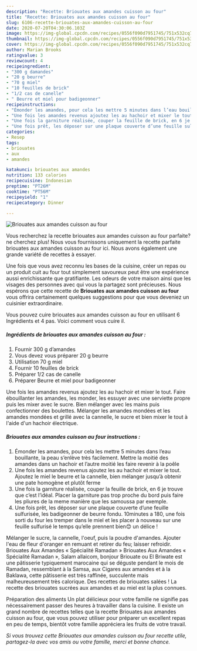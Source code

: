```yaml
---
description: "Recette: Briouates aux amandes cuisson au four"
title: "Recette: Briouates aux amandes cuisson au four"
slug: 6106-recette-briouates-aux-amandes-cuisson-au-four
date: 2020-07-20T04:30:06.103Z
image: https://img-global.cpcdn.com/recipes/0556f090d7951745/751x532cq70/briouates-aux-amandes-cuisson-au-four-photo-principale-de-la-recette.jpg
thumbnail: https://img-global.cpcdn.com/recipes/0556f090d7951745/751x532cq70/briouates-aux-amandes-cuisson-au-four-photo-principale-de-la-recette.jpg
cover: https://img-global.cpcdn.com/recipes/0556f090d7951745/751x532cq70/briouates-aux-amandes-cuisson-au-four-photo-principale-de-la-recette.jpg
author: Marian Brooks
ratingvalue: 3
reviewcount: 4
recipeingredient:
- "300 g damandes"
- "20 g beurre"
- "70 g miel"
- "10 feuilles de brick"
- "1/2 cas de canelle"
- " Beurre et miel pour badigeonner"
recipeinstructions:
- "Émonder les amandes, pour cela les mettre 5 minutes dans l’eau bouillante, la peau s’enlève très facilement. Mettre la moitié des amandes dans un hachoir et l’autre moitié les faire revenir à la poêle"
- "Une fois les amandes revenus ajoutez les au hachoir et mixer le tout. Ajoutez le miel le beurre et la cannelle, bien mélanger jusqu’à obtenir une pate homogène et plutôt ferme"
- "Une fois la garniture réalisée, couper la feuille de brick, en 6 je trouve que c’est l’idéal. Placer la garniture pas trop proche du bord puis faire les pliures de la meme manière que les samoussa par exemple."
- "Une fois prêt, les déposer sur une plaque couverte d’une feuille sulfurisée, les badigeonner de beurre fondu. 10minutes a 180, une fois sorti du four les tremper dans le miel et les placer à nouveau sur une feuille sulfurisé le temps qu’elle prennent bien😊 un délice !"
categories:
- Resep
tags:
- briouates
- aux
- amandes

katakunci: briouates aux amandes 
nutrition: 133 calories
recipecuisine: Indonesian
preptime: "PT26M"
cooktime: "PT56M"
recipeyield: "1"
recipecategory: Dinner

---
```



![Briouates aux amandes cuisson au four](https://img-global.cpcdn.com/recipes/0556f090d7951745/751x532cq70/briouates-aux-amandes-cuisson-au-four-photo-principale-de-la-recette.jpg)

Vous recherchez la recette briouates aux amandes cuisson au four parfaite? ne cherchez plus! Nous vous fournissons uniquement la recette parfaite briouates aux amandes cuisson au four ici. Nous avons également une grande variété de recettes à essayer.

Une fois que vous avez reconnu les bases de la cuisine, créer un repas ou un produit cuit au four tout simplement savoureux peut être une expérience aussi enrichissante que gratifiante. Les odeurs de votre maison ainsi que les visages des personnes avec qui vous la partagez sont précieuses. Nous espérons que cette recette de <strong> Briouates aux amandes cuisson au four </strong> vous offrira certainement quelques suggestions pour que vous deveniez un cuisinier extraordinaire.

<!--inarticleads1-->

Vous pouvez cuire briouates aux amandes cuisson au four en utilisant 6 Ingrédients et 4 pas. Voici comment vous cuire il.

##### Ingrédients de briouates aux amandes cuisson au four :

1. Fournir 300 g d’amandes
1. Vous devez vous préparer 20 g beurre
1. Utilisation 70 g miel
1. Fournir 10 feuilles de brick
1. Préparer 1/2 cas de canelle
1. Préparer  Beurre et miel pour badigeonner


Une fois les amandes revenus ajoutez les au hachoir et mixer le tout. Faire ébouillanter les amandes, les monder, les essuyer avec une serviette propre puis les mixer avec le sucre. Bien mélanger avec les mains puis confectionner des boulettes. Mélanger les amandes mondées et les amandes mondées et grillé avec la cannelle, le sucre et bien mixer le tout à l&#39;aide d&#39;un hachoir électrique. 

<!--inarticleads2-->

##### Briouates aux amandes cuisson au four instructions :

1. Émonder les amandes, pour cela les mettre 5 minutes dans l’eau bouillante, la peau s’enlève très facilement. Mettre la moitié des amandes dans un hachoir et l’autre moitié les faire revenir à la poêle
1. Une fois les amandes revenus ajoutez les au hachoir et mixer le tout. Ajoutez le miel le beurre et la cannelle, bien mélanger jusqu’à obtenir une pate homogène et plutôt ferme
1. Une fois la garniture réalisée, couper la feuille de brick, en 6 je trouve que c’est l’idéal. Placer la garniture pas trop proche du bord puis faire les pliures de la meme manière que les samoussa par exemple.
1. Une fois prêt, les déposer sur une plaque couverte d’une feuille sulfurisée, les badigeonner de beurre fondu. 10minutes a 180, une fois sorti du four les tremper dans le miel et les placer à nouveau sur une feuille sulfurisé le temps qu’elle prennent bien😊 un délice !


Mélanger le sucre, la cannelle, l&#39;oeuf, puis la poudre d&#39;amandes. Ajouter l&#39;eau de fleur d&#39;oranger en remuant et retirer du feu; laisser refroidir. Briouates Aux Amandes « Spécialité Ramadan » Briouates Aux Amandes « Spécialité Ramadan », Salam allaicom, bonjour Briouate ou El Briwate est une pâtisserie typiquement marocaine qui se déguste pendant le mois de Ramadan, ressemblant à la Samsa, aux Cigares aux amandes et à la Baklawa, cette pâtisserie est très raffinée, succulente mais malheureusement très calorique. Des recettes de briouates salées ! La recette des briouates sucrées aux amandes et au miel est la plus connues. 

<!--inarticleads1-->

<p>
Préparation des aliments Un plat délicieux pour votre famille ne signifie pas nécessairement passer des heures à travailler dans la cuisine. Il existe un grand nombre de recettes telles que la recette Briouates aux amandes cuisson au four, que vous pouvez utiliser pour préparer un excellent repas en peu de temps, bientôt votre famille appréciera les fruits de votre travail.
</p>

<p>
<i>Si vous trouvez cette Briouates aux amandes cuisson au four recette utile, partagez-la avec vos amis ou votre famille, merci et bonne chance.</i>
</p>
